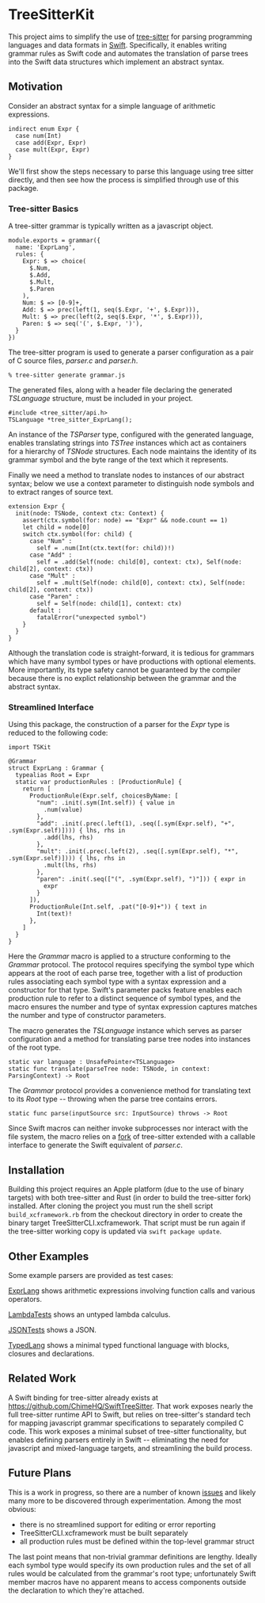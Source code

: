 # TreeSitterKit

This project aims to simplify the use of [tree-sitter](https://tree-sitter.github.io/tree-sitter/) for parsing  programming languages and data formats in [Swift](https://swift.org).
Specifically, it enables writing grammar rules as Swift code and automates the translation of parse trees into the Swift data structures which implement an abstract syntax.


## Motivation

Consider an abstract syntax for a simple language of arithmetic expressions.

  ```
  indirect enum Expr {
    case num(Int)
    case add(Expr, Expr)
    case mult(Expr, Expr)
  }
  ```

We'll first show the steps necessary to parse this language using tree sitter directly, and then see how the process is simplified through use of this package.


### Tree-sitter Basics

A tree-sitter grammar is typically written as a javascript object.

  ```
  module.exports = grammar({
    name: 'ExprLang',
    rules: {
      Expr: $ => choice(
        $.Num,
        $.Add,
        $.Mult,
        $.Paren
      ),
      Num: $ => [0-9]+,
      Add: $ => prec(left(1, seq($.Expr, '+', $.Expr))),
      Mult: $ => prec(left(2, seq($.Expr, '*', $.Expr))),
      Paren: $ => seq('(', $.Expr, ')'),
    }
  })
  ```

The tree-sitter program is used to generate a parser configuration as a pair of C source files, *parser.c* and *parser.h*.

  ```
  % tree-sitter generate grammar.js
  ```

The generated files, along with a header file declaring the generated *TSLanguage* structure, must be included in your project.

  ```
  #include <tree_sitter/api.h>
  TSLanguage *tree_sitter_ExprLang();
  ```

An instance of the *TSParser* type, configured with the generated language, enables translating strings into *TSTree* instances which act as containers for a hierarchy of *TSNode* structures.
Each node maintains the identity of its grammar symbol and the byte range of the text which it represents.

Finally we need a method to translate nodes to instances of our abstract syntax; below we use a context parameter to distinguish node symbols and to extract ranges of source text.

  ```
  extension Expr {
    init(node: TSNode, context ctx: Context) {
      assert(ctx.symbol(for: node) == "Expr" && node.count == 1)
      let child = node[0]
      switch ctx.symbol(for: child) {
        case "Num" :
          self = .num(Int(ctx.text(for: child))!)
        case "Add" :
          self = .add(Self(node: child[0], context: ctx), Self(node: child[2], context: ctx))
        case "Mult" :
          self = .mult(Self(node: child[0], context: ctx), Self(node: child[2], context: ctx))
        case "Paren" :
          self = Self(node: child[1], context: ctx)
        default :
          fatalError("unexpected symbol")
      }
    }
  }
  ```

Although the translation code is straight-forward, it is tedious for grammars which have many symbol types or have productions with optional elements.
More importantly, its type safety cannot be guaranteed by the compiler because there is no explict relationship between the grammar and the abstract syntax.

### Streamlined Interface

Using this package, the construction of a parser for the *Expr* type is reduced to the following code:

  ```
  import TSKit

  @Grammar
  struct ExprLang : Grammar {
    typealias Root = Expr
    static var productionRules : [ProductionRule] {
      return [
        ProductionRule(Expr.self, choicesByName: [
          "num": .init(.sym(Int.self)) { value in
            .num(value)
          },
          "add": .init(.prec(.left(1), .seq([.sym(Expr.self), "+", .sym(Expr.self)]))) { lhs, rhs in
            .add(lhs, rhs)
          },
          "mult": .init(.prec(.left(2), .seq([.sym(Expr.self), "*", .sym(Expr.self)]))) { lhs, rhs in
            .mult(lhs, rhs)
          },
          "paren": .init(.seq(["(", .sym(Expr.self), ")"])) { expr in
            expr
          }
        ]),
        ProductionRule(Int.self, .pat("[0-9]+")) { text in
          Int(text)!
        },
      ]
    }
  }
  ```

Here the *Grammar* macro is applied to a structure conforming to the *Grammar* protocol.
The protocol requires specifying the symbol type which appears at the root of each parse tree, together with a list of production rules associating each symbol type with a syntax expression and a constructor for that type.
Swift's parameter packs feature enables each production rule to refer to a distinct sequence of symbol types, and the macro ensures the number and type of syntax expression captures matches the number and type of constructor parameters. 

The macro generates the *TSLanguage* instance which serves as parser configuration and a method for translating parse tree nodes into instances of the root type.

  ```
  static var language : UnsafePointer<TSLanguage>
  static func translate(parseTree node: TSNode, in context: ParsingContext) -> Root
  ```
  
The *Grammar* protocol provides a convenience method for translating text to its *Root* type -- throwing when the parse tree contains errors.

  ```
  static func parse(inputSource src: InputSource) throws -> Root
  ```

Since Swift macros can neither invoke subprocesses nor interact with the file system, the macro relies on a [fork](https://github.com/daspoon/tree-sitter) of tree-sitter extended with a callable interface to generate the Swift equivalent of *parser.c*.


## Installation

Building this project requires an Apple platform (due to the use of binary targets) with both tree-sitter and Rust (in order to build the tree-sitter fork) installed.
After cloning the project you must run the shell script `build_xcframework.rb` from the checkout directory in order to create the binary target TreeSitterCLI.xcframework.
That script must be run again if the tree-sitter working copy is updated via `swift package update`.


## Other Examples

Some example parsers are provided as test cases:

  [ExprLang](https://github.com/daspoon/tree-sitter-kit/blob/main/Tests/ExprLang/ExprLang.swift) shows arithmetic expressions involving function calls and various operators.
  
  [LambdaTests](https://github.com/daspoon/tree-sitter-kit/blob/main/Tests/TSKit/LambdaTests.swift) shows an untyped lambda calculus.
  
  [JSONTests](https://github.com/daspoon/tree-sitter-kit/blob/main/Tests/TSKit/JsonTests.swift) shows a JSON.
  
  [TypedLang](https://github.com/daspoon/tree-sitter-kit/blob/main/Tests/TypedLang/TypedLang.swift) shows a minimal typed functional language with blocks, closures and declarations.


## Related Work

A Swift binding for tree-sitter already exists at https://github.com/ChimeHQ/SwiftTreeSitter.
That work exposes nearly the full tree-sitter runtime API to Swift, but relies on tree-sitter's standard tech for mapping javascript grammar specifications to separately compiled C code.
This work exposes a minimal subset of tree-sitter functionality, but enables defining parsers entirely in Swift -- eliminating the need for javascript and mixed-language targets, and streamlining the build process.


## Future Plans

This is a work in progress, so there are a number of known [issues](https://github.com/daspoon/tree-sitter-kit/issues) and likely many more to be discovered through experimentation.
Among the most obvious:

  - there is no streamlined support for editing or error reporting
  - TreeSitterCLI.xcframework must be built separately
  - all production rules must be defined within the top-level grammar struct

The last point means that non-trivial grammar definitions are lengthy.
Ideally each symbol type would specify its own production rules and the set of all rules would be calculated from the grammar's root type;
unfortunately Swift member macros have no apparent means to access components outside the declaration to which they're attached.

